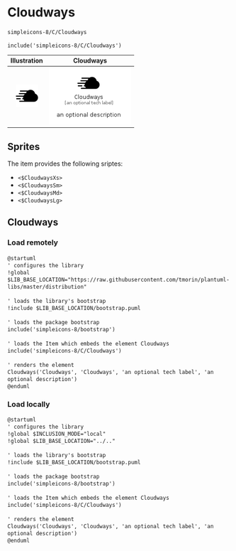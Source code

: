 # Cloudways


```text
simpleicons-8/C/Cloudways
```

```text
include('simpleicons-8/C/Cloudways')
```



| Illustration | Cloudways |
| :---: | :---: |
| ![illustration for Illustration](../../simpleicons-8/C/Cloudways.png) | ![illustration for Cloudways](../../simpleicons-8/C/Cloudways.Local.png) |



## Sprites
The item provides the following sriptes:

- `<$CloudwaysXs>`
- `<$CloudwaysSm>`
- `<$CloudwaysMd>`
- `<$CloudwaysLg>`





## Cloudways

### Load remotely
```plantuml
@startuml
' configures the library
!global $LIB_BASE_LOCATION="https://raw.githubusercontent.com/tmorin/plantuml-libs/master/distribution"

' loads the library's bootstrap
!include $LIB_BASE_LOCATION/bootstrap.puml

' loads the package bootstrap
include('simpleicons-8/bootstrap')

' loads the Item which embeds the element Cloudways
include('simpleicons-8/C/Cloudways')

' renders the element
Cloudways('Cloudways', 'Cloudways', 'an optional tech label', 'an optional description')
@enduml
```

### Load locally
```plantuml
@startuml
' configures the library
!global $INCLUSION_MODE="local"
!global $LIB_BASE_LOCATION="../.."

' loads the library's bootstrap
!include $LIB_BASE_LOCATION/bootstrap.puml

' loads the package bootstrap
include('simpleicons-8/bootstrap')

' loads the Item which embeds the element Cloudways
include('simpleicons-8/C/Cloudways')

' renders the element
Cloudways('Cloudways', 'Cloudways', 'an optional tech label', 'an optional description')
@enduml
```


